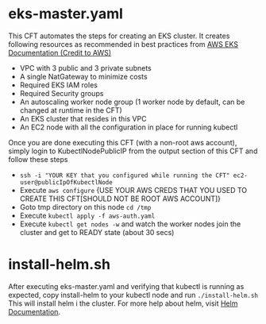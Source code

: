 # eks-master.yaml
This CFT automates the steps for creating an EKS cluster. It creates following resources as recommended in best practices from [AWS EKS Documentation (Credit to AWS)](https://docs.aws.amazon.com/eks/latest/userguide/what-is-eks.html)
* VPC with 3 public and 3 private subnets
* A single NatGateway to minimize costs
* Required EKS IAM roles
* Required Security groups
* An autoscaling worker node group (1 worker node by default, can be changed at runtime in the CFT)
* An EKS cluster that resides in this VPC
* An EC2 node with all the configuration in place for running kubectl

Once you are done executing this CFT (with a non-root aws account), simply login to KubectlNodePublicIP 
from the output section of this CFT and follow these steps
* `ssh -i "YOUR KEY that you configured while running the CFT" ec2-user@publicIpOfKubectlNode`
* Execute `aws configure` {USE YOUR AWS CREDS THAT YOU USED TO CREATE THIS CFT[SHOULD NOT BE ROOT AWS ACCOUNT]}
* Goto tmp directory on this node `cd /tmp`
* Execute `kubectl apply -f aws-auth.yaml`
* Execute `kubectl get nodes -w` and watch the worker nodes join the cluster and get to READY state (about 30 secs)

# install-helm.sh
After executing eks-master.yaml and verifying that kubectl is running as expected, copy install-helm to your kubectl node and run `./install-helm.sh`
This will install helm i the cluster. For more help about helm, visit [Helm Documentation](https://docs.helm.sh/).
